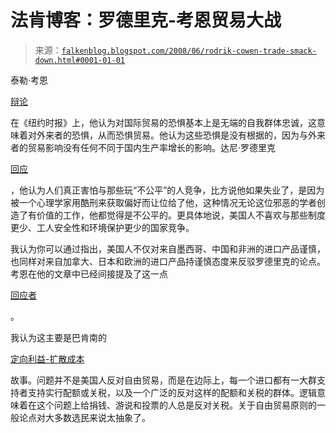 <!--yml

类别：未分类

日期：2024-05-12 23:15:17

-->

# 法肯博客：罗德里克-考恩贸易大战

> 来源：[`falkenblog.blogspot.com/2008/06/rodrik-cowen-trade-smack-down.html#0001-01-01`](http://falkenblog.blogspot.com/2008/06/rodrik-cowen-trade-smack-down.html#0001-01-01)

泰勒·考恩

[辩论](http://www.nytimes.com/2008/06/08/business/08view.html?ei=5124&en=cb2502f9a4cb69be&ex=1370577600&adxnnl=1&partner=permalink&exprod=permalink&adxnnlx=1213103027-qeHw/FvwIYxAJUMVBK1Qgw)

在《纽约时报》上，他认为对国际贸易的恐惧基本上是无端的自我群体忠诚，这意味着对外来者的恐惧，从而恐惧贸易。他认为这些恐惧是没有根据的，因为与外来者的贸易影响没有任何不同于国内生产率增长的影响。达尼·罗德里克

[回应](http://rodrik.typepad.com/dani_rodriks_weblog/2008/06/globalization-anxiety-as-mass-hysteria.html)

，他认为人们真正害怕与那些玩“不公平”的人竞争，比方说他如果失业了，是因为被一个心理学家用酷刑来获取偏好而让位给了他，这种情况无论这位邪恶的学者创造了有价值的工作，他都觉得是不公平的。更具体地说，美国人不喜欢与那些制度更少、工人安全性和环境保护更少的国家竞争。

我认为你可以通过指出，美国人不仅对来自墨西哥、中国和非洲的进口产品谨慎，也同样对来自加拿大、日本和欧洲的进口产品持谨慎态度来反驳罗德里克的论点。考恩在他的文章中已经间接提及了这一点

[回应者](http://www.marginalrevolution.com/marginalrevolution/2008/06/why-do-people-o.html)

。

我认为这主要是巴肯南的

[定向利益-扩散成本](http://www.fcpp.org/main/publication_detail.php?PubID=236)

故事。问题并不是美国人反对自由贸易，而是在边际上，每一个进口都有一大群支持者支持实行配额或关税，以及一个广泛的反对这样的配额和关税的群体。逻辑意味着在这个问题上给捐钱、游说和投票的人总是反对关税。关于自由贸易原则的一般论点对大多数选民来说太抽象了。
